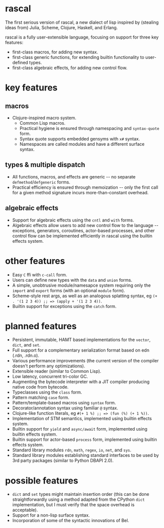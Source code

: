 # rascal
The first serious version of rascal, a new dialect of lisp inspired by (stealing ideas from) Julia, Scheme, Clojure, Haskell, and Erlang.

rascal is a fully user-extensible language, focusing on support for three key features:
* first-class macros, for adding new syntax.
* first-class generic functions, for extending builtin functionality to user-defined types.
* first-class algebraic effects, for adding new control flow.

# key features
## macros
* Clojure-inspired macro system.
  * Common Lisp macros.
  * Practical hygiene is ensured through namespacing and `syntax-quote` form.
  * Syntax quote supports embedded gensyms with `x#` syntax.
  * Namespaces are called modules and have a different surface syntax.

## types & multiple dispatch
* All functions, macros, and effects are generic -- no separate `defmethod`/`defgeneric` forms.
* Practical efficiency is ensured through memoization -- only the first call for a given method signature incurs more-than-constant overhead.

## algebraic effects
* Support for algebraic effects using the `cntl` and `with` forms.
* Algebraic effects allow users to add new control flow to the language -- exceptions, generators, coroutines, actor-based processes, and other control flow can be implemented efficiently in rascal using the builtin effects system.

# other features
* Easy `C` ffi with `c-call` form.
* Users can define new types with the `data` and `union` forms.
* A simple, unobtrusive module/namesapce system requiring only the `import` and `export` forms (with an optional `module` form).
* Scheme-style rest args, as well as an analogous splatting syntax,
  eg `(+ . '(1 2 3 4)) ;; => (apply + '(1 2 3 4))`.
* Builtin support for exceptions using the `catch` form.

# planned features
* Persistent, immutable, HAMT based implementations for the `vector`, `dict`, and `set`.
* Full support for a complementary serialization format based on edn (.rdn, .rdn.o).
* Various performance improvements (the current version of the compiler doesn't perform any optimizations).
* Extensible reader (similar to Common Lisp).
* Low latency, concurrent tri-color GC.
* Augmenting the bytecode interpreter with a JIT compiler producing native code from bytecode.
* Typeclasses using the `class` form.
* Pattern matching `case` form.
* Pattern/template-based macros using `syntax` form.
* Decorator/annotation syntax using familiar `@` syntax.
* Clojure-like function literals, eg `#(+ 1 %) ;; => (fun (%) (+ 1 %))`.
* Implementation of STM semantics, implemented using builtin effects system.
* Builtin support for `yield` and `async/await` form, implemented using builtin effects system.
* Builtin support for actor-based `process` form, implemented using builtin effects system.
* Standard library modules `rdn`, `math`, `regex`, `io`, `net`, and `sys`.
* Standard library modules establishing standard interfaces to be used by 3rd party packages (similar to Python DBAPI 2.0).

# possible features
* `dict` and `set` types might maintain insertion order (this can be done straightforwardly using a method adapted from the CPython `dict` implementation, but I must verify that the space overhead is acceptable).
* Support for a non-lisp surface syntax.
* Incorporation of some of the syntactic innovations of Bel.
